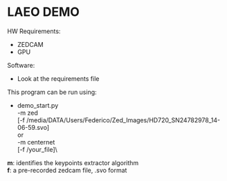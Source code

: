 # LAEO DEMO

HW Requirements:
- ZEDCAM
- GPU

Software:
- Look at the requirements file


This program can be run using:
- demo_start.py\
            -m zed\
            [-f /media/DATA/Users/Federico/Zed_Images/HD720_SN24782978_14-06-59.svo]\
        or \
            -m centernet\
            [-f /your_file]\

**m**: identifies the keypoints extractor algorithm\
**f**: a pre-recorded zedcam file, .svo format

